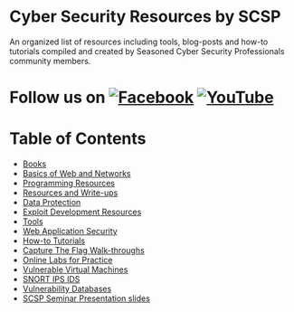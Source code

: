 # Cyber Security Resources by SCSP

An organized list of resources including tools, blog-posts and how-to tutorials compiled and created by Seasoned Cyber Security Professionals community members.

[1.1]: https://i.ibb.co/tHpmq2T/facebook.jpg
[1]: https://www.facebook.com/scspcommunity/
[2.2]: https://i.ibb.co/1nntf1h/youtube.jpg
[2]: https://www.youtube.com/channel/UCK4lNh0lm-N_2BQn66Uk1Xw
# Follow us on [![Facebook][1.1]][1]   [![YouTube][2.2]][2]


Table of Contents
=================
* [Books](https://github.com/scsp-community/Cyber-Sec-Resources/tree/master/Books)
* [Basics of Web and Networks](https://github.com/scsp-community/Cyber-Sec-Resources/tree/master/Basics%20of%20Web%20%26%20Network)
* [Programming Resources](https://github.com/scsp-community/Cyber-Sec-Resources/tree/master/Programming%20Resources)
* [Resources and Write-ups](https://github.com/scsp-community/Cyber-Sec-Resources/tree/master/Resources%20and%20Writeups)
* [Data Protection](#https://github.com/scsp-community/Cyber-Sec-Resources/tree/master/Data%20Protection)
* [Exploit Development Resources](https://github.com/scsp-community/Cyber-Sec-Resources/tree/master/Exploit%20Development)
* [Tools]()
* [Web Application Security](https://github.com/scsp-community/Cyber-Sec-Resources/tree/master/Web%20Application%20Security)
* [How-to Tutorials](https://github.com/scsp-community/Cyber-Sec-Resources/tree/master/How-To%20Tutorials)
* [Capture The Flag Walk-throughs](https://github.com/scsp-community/Cyber-Sec-Resources/tree/master/CTF%20Walkthroughs)
* [Online Labs for Practice](https://github.com/scsp-community/Cyber-Sec-Resources/tree/master/Online%20Practice%20Labs)
* [Vulnerable Virtual Machines](https://github.com/scsp-community/Cyber-Sec-Resources/tree/master/Vulnerable%20Virtual%20Machines)
* [SNORT IPS IDS](https://github.com/scsp-community/Cyber-Sec-Resources/tree/master/SNORT%20IPS-IDS)
* [Vulnerability Databases](https://github.com/scsp-community/Cyber-Sec-Resources/tree/master/Vulnerability%20Databases)
* [SCSP Seminar Presentation slides](https://github.com/scsp-community/Cyber-Sec-Resources/tree/master/SCSP%20Presentations)

